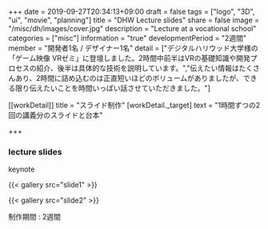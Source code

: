 +++
date = 2019-09-27T20:34:13+09:00
draft = false
tags = ["logo", "3D", "ui", "movie", "planning"]
title = "DHW Lecture slides"
share = false
image = "/misc/dh/images/cover.jpg"
description = "Lecture at a vocational school"
categories = ["misc"]
information = "true"
developmentPeriod = "2週間"
member = "開発者1名 / デザイナー1名"
detail = ["デジタルハリウッド大学様の「ゲーム映像 VRゼミ」に登壇しました。2時間中前半はVRの基礎知識や開発プロセスの紹介、後半は具体的な技術を説明しています。","伝えたい情報はたくさんあり、2時間に詰め込むのは正直短いほどのボリュームがありましたが、できる限り伝えたいことを時間いっぱい話させていただきました。"]

[[workDetail]]
  title = "スライド制作"
  [workDetail._target]
    text = "1時間ずつの2回の講義分のスライドと台本"

+++

### lecture slides

keynote

{{< gallery src="slide1" >}}

{{< gallery src="slide2" >}}

制作期間 : 2週間
